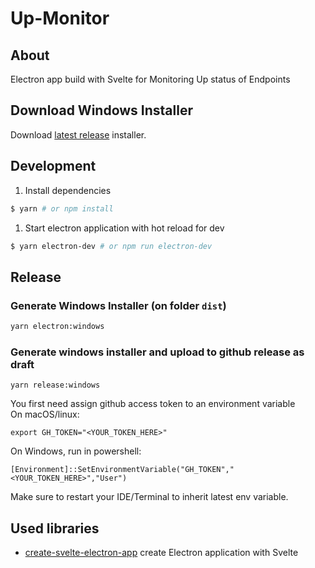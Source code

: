 # Up-Monitor

## About
Electron app build with Svelte for Monitoring Up status of Endpoints

## Download Windows Installer
Download [latest release](http://github.com/loukaspd/UpMonitor/releases/latest) installer.

## Development
1. Install dependencies
``` bash
$ yarn # or npm install
```

1. Start electron application with hot reload for dev
``` bash
$ yarn electron-dev # or npm run electron-dev
```

## Release

### Generate Windows Installer (on folder `dist`)
```bash
yarn electron:windows
```

### Generate windows installer and upload to github release as draft
```
yarn release:windows
```

You first need assign github access token to an environment variable  
On macOS/linux:
```
export GH_TOKEN="<YOUR_TOKEN_HERE>"
```
On Windows, run in powershell:
```
[Environment]::SetEnvironmentVariable("GH_TOKEN","<YOUR_TOKEN_HERE>","User")
```
Make sure to restart your IDE/Terminal to inherit latest env variable.


## Used libraries
- [create-svelte-electron-app](https://github.com/soulehshaikh99/create-svelte-electron-app) create Electron application with Svelte